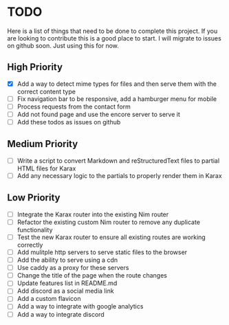 # TODO

Here is a list of things that need to be done to complete this project. If you are looking to contribute this is a good place to start.
I will migrate to issues on github soon. Just using this for now.

## High Priority

- [x] Add a way to detect mime types for files and then serve them with the correct content type
- [ ] Fix navigation bar to be responsive, add a hamburger menu for mobile
- [ ] Process requests from the contact form
- [ ] Add not found page and use the encore server to serve it
- [ ] Add these todos as issues on github
  
## Medium Priority

- [ ] Write a script to convert Markdown and reStructuredText files to partial HTML files for Karax
- [ ] Add any necessary logic to the partials to properly render them in Karax

## Low Priority

- [ ] Integrate the Karax router into the existing Nim router
- [ ] Refactor the existing custom Nim router to remove any duplicate functionality
- [ ] Test the new Karax router to ensure all existing routes are working correctly
- [ ] Add mulitple http servers to serve static files to the browser
- [ ] Add the ability to serve using a cdn
- [ ] Use caddy as a proxy for these servers
- [ ] Change the title of the page when the route changes
- [ ] Update features list in README.md
- [ ] Add discord as a social media link
- [ ] Add a custom flavicon
- [ ] Add a way to integrate with google analytics
- [ ] Add a way to integrate discord
